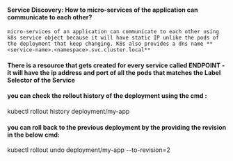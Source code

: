 #### Service Discovery: How to micro-services of the application can communicate to each other?
    micro-services of an application can communicate to each other using k8s service object because it will have static IP unlike the pods of the deployment that keep changing. K8s also provides a dns name **<service-name>.<namespace>.svc.cluster.local**
#### There is a resource that gets created for every service called  ENDPOINT - it will have the ip address and port of all the pods that matches the Label Selector of the Service

#### you can check the rollout history of the deployment using the cmd :
  kubectl rollout history deployment/my-app

#### you can roll back to the previous deployment by the providing the revision in the below cmd:
  kubectl rollout undo deployment/my-app --to-revision=2 

